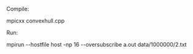 Compile:

mpicxx convexhull.cpp

Run:

mpirun --hostfile host -np 16 --oversubscribe a.out data/1000000/2.txt
